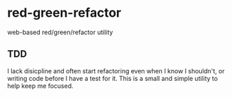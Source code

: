 # red-green-refactor
web-based red/green/refactor utility

## TDD
I lack disicpline and often start refactoring even when I know I shouldn't, or writing code before I have a test for it. This is a small and simple utility to help keep me focused.
